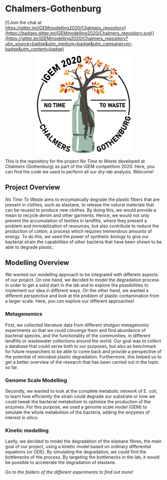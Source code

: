 # Chalmers-Gothenburg

[![Join the chat at https://gitter.im/iGEMmodelling2020/Chalmers_repository](https://badges.gitter.im/iGEMmodelling2020/Chalmers_repository.svg)](https://gitter.im/iGEMmodelling2020/Chalmers_repository?utm_source=badge&utm_medium=badge&utm_campaign=pr-badge&utm_content=badge)
<p align="center">
<img src="noTimeToWaste_logo.png" width="300">
</p>

This is the repository for the project *No Time to Waste* developed at Chalmers (Gothenburg) as part of the iGEM competition 2020. Here, you can find the code we used to perform all our dry-lab analysis. Welcome!

## Project Overview
*No Time To Waste* aims to enzymatically degrade the plastic fibers that are present in clothes, such as elastane, to release the natural materials that can be reused to produce new clothes.
By doing this, we would provide a mean to recycle denim and other garments. Hence, we would not only prevent the accumulation of textiles in landfills, where they present a problem and immobilization of resources, but also contribute to reduce the production of cotton, a process which requires tremendous amounts of energy.
To do this, we used the power of synthetic biology to give our bacterial strain the capabilities of other bacteria that have been shown to be able to degrade plastic. 


## Modelling Overview
We wanted our modelling approach to be integrated with different aspects of our project. On one hand, we decided to model the degradation process in order to get a solid start in the lab and to explore the possibilities to implement our idea in different ways. On the other hand, we wanted a different perspective and look at the problem of plastic contamination from a larger scale.
Here, you can explore our different approaches! 

### Metagenomics
First, we collected literature data from different shotgun metagenomic experiments so that we could converge them and find abundance of bacterial species, and the functionality of the communities, in different landfills or wastewater collections around the world. Our goal was to collect a database that could serve both to our purposes, but also as benchmark for future researchers to be able to come back and provide a perspective of the potential of microbial plastic degradation. Furthermore, this helped us to get a better overview of the research that has been carried out in the topic so far.   


### Genome Scale Modelling
Secondly, we wanted to look at the complete metabolic network of E. coli, to learn how efficiently the strain could degrade our substrate or how we could tweak the bacterial metabolism to optimize the production of the enzymes. For this purpose, we used a genome scale model (GEM) to simulate the whole metabolism of the bacteria, adding the enzymes of interest in silico. 


### Kinetic modelling 
Lastly, we decided to model the degradation of the elastane fibres, the main goal of our project, using a kinetic model based on ordinary differential equations (or ODE).  By simulating the degradation, we could find the bottlenecks of the process. By targeting the bottlenecks in the lab, it would be possible to accelerate the degradation of elastane.  




*Go to the folders of the different experiments to find out more!* 
